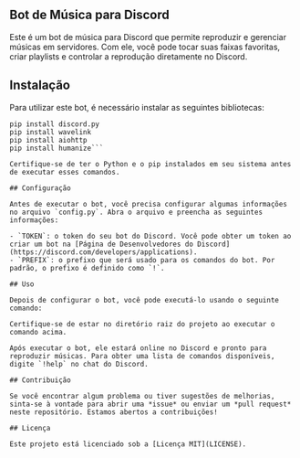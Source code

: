 ## Bot de Música para Discord

Este é um bot de música para Discord que permite reproduzir e gerenciar músicas em servidores. Com ele, você pode tocar suas faixas favoritas, criar playlists e controlar a reprodução diretamente no Discord.

## Instalação

Para utilizar este bot, é necessário instalar as seguintes bibliotecas:

```shell
pip install discord.py
pip install wavelink
pip install aiohttp
pip install humanize```

Certifique-se de ter o Python e o pip instalados em seu sistema antes de executar esses comandos.

## Configuração

Antes de executar o bot, você precisa configurar algumas informações no arquivo `config.py`. Abra o arquivo e preencha as seguintes informações:

- `TOKEN`: o token do seu bot do Discord. Você pode obter um token ao criar um bot na [Página de Desenvolvedores do Discord](https://discord.com/developers/applications).
- `PREFIX`: o prefixo que será usado para os comandos do bot. Por padrão, o prefixo é definido como `!`.

## Uso

Depois de configurar o bot, você pode executá-lo usando o seguinte comando:

Certifique-se de estar no diretório raiz do projeto ao executar o comando acima.

Após executar o bot, ele estará online no Discord e pronto para reproduzir músicas. Para obter uma lista de comandos disponíveis, digite `!help` no chat do Discord.

## Contribuição

Se você encontrar algum problema ou tiver sugestões de melhorias, sinta-se à vontade para abrir uma *issue* ou enviar um *pull request* neste repositório. Estamos abertos a contribuições!

## Licença

Este projeto está licenciado sob a [Licença MIT](LICENSE).
